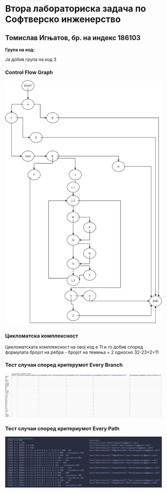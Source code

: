 <h1>Втора лабораториска задача по Софтверско инженерство</h1>
<h2>Томислав Игњатов, бр. на индекс 186103</h2>

<b>Група на код:</b>

Ја добив група на код 3

<h3>Control Flow Graph</h3>

<img src="src/test/resources/SI_Lab2.jpg">

<h3>Цикломатска комплексност</h3>
Цикломатската комплексност на овој код е 11 и го добив според формулата бројот на ребра - бројот на темиња + 2 односно 32-23+2=11

<h3>Тест случаи според критерумот Every Branch</h3>
<img src="src/test/resources/EveryBranch.png">

<h3>Тест случаи според критериумот Every Path</h3>
<img src="src/test/resources/EveryPath.png">
